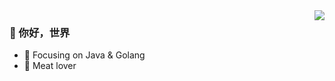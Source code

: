 <img align="right" src="https://github-readme-stats.vercel.app/api?username=Crush12999&show_icons=true&icon_color=CE1D2D&text_color=718096&bg_color=ffffff&hide_title=true" />

### 👋 你好，世界

- :orange_book: Focusing on Java & Golang
- :meat_on_bone: Meat lover
